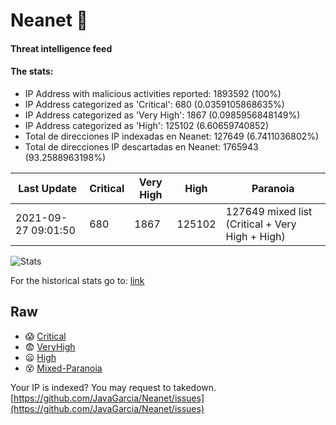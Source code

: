 # Neanet :hocho:
#### Threat intelligence feed
#### The stats:

- IP Address with malicious activities reported: 1893592 (100%)
- IP Address categorized as 'Critical':  680 (0.0359105868635%)
- IP Address categorized as 'Very High':  1867 (0.0985956848149%)
- IP Address categorized as 'High':  125102 (6.60659740852)
- Total de direcciones IP indexadas en Neanet:  127649 (6.7411036802%)
- Total de direcciones IP descartadas en Neanet:  1765943 (93.2588963198%)

| Last Update | Critical | Very High | High | Paranoia |
| --- | --- | --- | --- | --- |
| 2021-09-27 09:01:50 | 680 | 1867 | 125102 | 127649 mixed list (Critical + Very High + High)|

![Stats](https://docs.google.com/spreadsheets/d/e/2PACX-1vSnaNMIXVabIpDJjufMlzH7poXnshF3mgd8Is1g9ytUEzVsP5my4Trn8f-xkoLLQ38xpL3HtmUexLo6/pubchart?oid=501124687&format=image)

For the historical stats go to: [link](/stats.csv)
## Raw
- :scream: [Critical](https://raw.githubusercontent.com/JavaGarcia/Neanet/master/blacklists/neanet_critical.txt)
- :fearful: [VeryHigh](https://raw.githubusercontent.com/JavaGarcia/Neanet/master/blacklists/neanet_veryHigh.txtt)
- :frowning: [High](https://raw.githubusercontent.com/JavaGarcia/Neanet/master/blacklists/neanet_high.txt)
- :dizzy_face: [Mixed-Paranoia](https://raw.githubusercontent.com/JavaGarcia/Neanet/master/blacklists/neanet_all.txt)


Your IP is indexed? You may request to takedown. [https://github.com/JavaGarcia/Neanet/issues](https://github.com/JavaGarcia/Neanet/issues)

































































































































































































































































































































































































































































































































































































































































































































































































































































































































































































































































































































































































































































































































































































































































































































































































































































































































































































































































































































































































































































































































































































































































































































































































































































































































































































































































































































































































































































































































































































































































































































































































































































































































































































































































































































































































































































































































































































































































































































































































































































































































































































































































































































































































































































































































































































































































































































































































































































































































































































































































































































































































































































































































































































































































































































































































































































































































































































































































































































































































































































































































































































































































































































































































































































































































































































































































































































































































































































































































































































































































































































































































































































































































































































































































































































































































































































































































































































































































































































































































































































































































































































































































































































































































































































































































































































































































































































































































































































































































































































































































































































































































































































